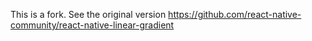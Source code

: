 This is a fork. See the original version https://github.com/react-native-community/react-native-linear-gradient

